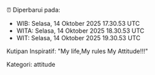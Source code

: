 ⏰ Diperbarui pada:
- WIB: Selasa, 14 Oktober 2025 17.30.53 UTC
- WITA: Selasa, 14 Oktober 2025 18.30.53 UTC
- WIT: Selasa, 14 Oktober 2025 19.30.53 UTC

Kutipan Inspiratif:
"My life,My rules My Attitude!!!"


Kategori: attitude

